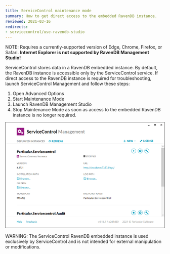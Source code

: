 ```yaml
---
title: ServiceControl maintenance mode
summary: How to get direct access to the embedded RavenDB instance.
reviewed: 2021-03-16
redirects:
- servicecontrol/use-ravendb-studio
---
```


NOTE: Requires a currently-supported version of Edge, Chrome, Firefox, or Safari. **Internet Explorer is not supported by RavenDB Management Studio!**

ServiceControl stores data in a RavenDB embedded instance. By default, the RavenDB instance is accessible only by the ServiceControl service. If direct access to the RavenDB instance is required for troubleshooting, launch ServiceControl Management and follow these steps:

1. Open Advanced Options
1. Start Maintenance Mode
1. Launch RavenDB Management Studio
1. Stop Maintenance Mode as soon as access to the embedded RavenDB instance is no longer required.

![ServiceControl Management Utility - Launch RavenDB Studio](maintenance-mode.gif)

WARNING: The ServiceControl RavenDB embedded instance is used exclusively by ServiceControl and is not intended for external manipulation or modifications.
